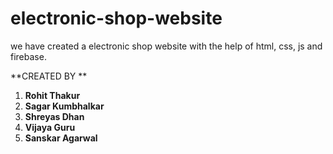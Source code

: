 # electronic-shop-website
we have created a electronic shop website with the help of html, css, js and firebase. 


**CREATED BY **
1. **Rohit Thakur**
2. **Sagar Kumbhalkar**
3. **Shreyas Dhan**
4. **Vijaya Guru**
5. **Sanskar Agarwal**
